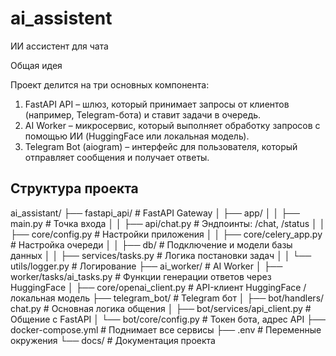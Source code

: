 # ai_assistent
ИИ ассистент для чата

Общая идея

Проект делится на три основных компонента:
1) FastAPI API – шлюз, который принимает запросы от клиентов (например, Telegram-бота) и ставит задачи в очередь.
2) AI Worker – микросервис, который выполняет обработку запросов с помощью ИИ (HuggingFace или локальная модель).
3) Telegram Bot (aiogram) – интерфейс для пользователя, который отправляет сообщения и получает ответы.

## Структура проекта
ai_assistant/
├── fastapi_api/       # FastAPI Gateway
│   ├── app/
│   │   ├── main.py           # Точка входа
│   │   ├── api/chat.py       # Эндпоинты: /chat, /status
│   │   ├── core/config.py    # Настройки приложения
│   │   ├── core/celery_app.py # Настройка очереди
│   │   ├── db/               # Подключение и модели базы данных
│   │   ├── services/tasks.py # Логика постановки задач
│   │   └── utils/logger.py   # Логирование
├── ai_worker/        # AI Worker
│   ├── worker/tasks/ai_tasks.py  # Функции генерации ответов через HuggingFace
│   ├── core/openai_client.py      # API-клиент HuggingFace / локальная модель
├── telegram_bot/     # Telegram бот
│   ├── bot/handlers/ chat.py      # Основная логика общения
│   ├── bot/services/api_client.py # Общение с FastAPI
│   └── bot/core/config.py         # Токен бота, адрес API
├── docker-compose.yml # Поднимает все сервисы
├── .env               # Переменные окружения
└── docs/              # Документация проекта


